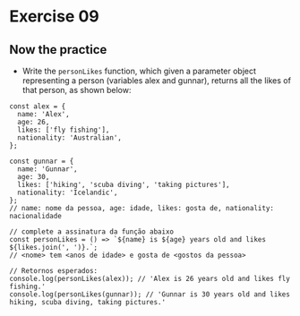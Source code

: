 # Exercise 09

## Now the practice

- Write the `personLikes` function, which given a parameter object representing a person (variables alex and gunnar), returns all the likes of that person, as shown below:

```
const alex = {
  name: 'Alex',
  age: 26,
  likes: ['fly fishing'],
  nationality: 'Australian',
};

const gunnar = {
  name: 'Gunnar',
  age: 30,
  likes: ['hiking', 'scuba diving', 'taking pictures'],
  nationality: 'Icelandic',
};
// name: nome da pessoa, age: idade, likes: gosta de, nationality: nacionalidade

// complete a assinatura da função abaixo
const personLikes = () => `${name} is ${age} years old and likes ${likes.join(', ')}.`;
// <nome> tem <anos de idade> e gosta de <gostos da pessoa>

// Retornos esperados:
console.log(personLikes(alex)); // 'Alex is 26 years old and likes fly fishing.'
console.log(personLikes(gunnar)); // 'Gunnar is 30 years old and likes hiking, scuba diving, taking pictures.'
```